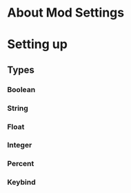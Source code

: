 # About Mod Settings

# Setting up

## Types
### Boolean
### String
### Float
### Integer
### Percent
### Keybind